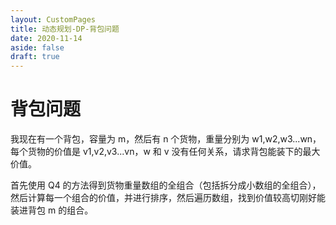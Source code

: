 ```yaml
---
layout: CustomPages
title: 动态规划-DP-背包问题
date: 2020-11-14
aside: false
draft: true
---
```


# 背包问题

我现在有一个背包，容量为 m，然后有 n 个货物，重量分别为 w1,w2,w3...wn，每个货物的价值是 v1,v2,v3...vn，w 和 v 没有任何关系，请求背包能装下的最大价值。

首先使用 Q4 的方法得到货物重量数组的全组合（包括拆分成小数组的全组合），然后计算每一个组合的价值，并进行排序，然后遍历数组，找到价值较高切刚好能装进背包 m 的组合。

